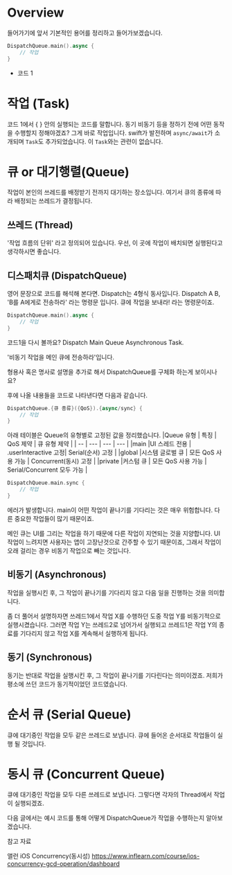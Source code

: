 # Overview

들어가기에 앞서 기본적인 용어를 정리하고 들어가보겠습니다.

```swift
DispatchQueue.main().async {
	// 작업
}
```
- 코드 1

# 작업 (Task)
코드 1에서 { } 안의 실행되는 코드를 말합니다. 동기 비동기 등을 정하기 전에 어떤 동작을 수행할지 정해야겠죠? 그게 바로 작업입니다. swift가 발전하며 `async/await`가 소개되며 `Task`도 추가되었습니다. 이 `Task`와는 관련이 없습니다.

# 큐 or 대기행렬(Queue)
작업이 본인의 쓰레드를 배정받기 전까지 대기하는 장소입니다. 여기서 큐의 종류에 따라 배정되는 쓰레드가 결정됩니다.

## 쓰레드 (Thread)
'작업 흐름의 단위' 라고 정의되어 있습니다. 우선, 이 곳에 작업이 배치되면 실행된다고 생각하시면 좋습니다.

## 디스패치큐 (DispatchQueue)
영어 문장으로 코드를 해석해 본다면. Dispatch는 4형식 동사입니다. Dispatch A B, 'B를 A에게로 전송하라' 라는 명령문 입니다. 큐에 작업을 보내라! 라는 명령문이죠.

```swift
DispatchQueue.main().async {
	// 작업
}
```
코드1을 다시 볼까요? Dispatch Main Queue Asynchronous Task.

'비동기 작업을 메인 큐에 전송하라'입니다.

형용사 혹은 명사로 설명을 추가로 해서 DispatchQueue를 구체화 하는게 보이시나요? 

후에 나올 내용들을 코드로 나타낸다면 다음과 같습니다.

```swift
DispatchQueue.{큐 종류}({QoS}).{async/sync} {
	// 작업
}
```

아래 테이블은 Queue의 유형별로 고정된 값을 정리했습니다.
|Queue 유형	| 특징 |	QoS 제약 |	큐 유형 제약 |
| --       | --- | --- | --- |
|main       |UI 스레드 전용  | .userInteractive 고정| 	Serial(순서) 고정 |
|global     |시스템 글로벌 큐 |	모든 QoS 사용 가능 |	Concurrent(동시) 고정 |
|private    |커스텀 큐      | 모든 QoS 사용 가능 |	Serial/Concurrent 모두 가능 |

```swift
DispatchQueue.main.sync {
    // 작업
}
```
 에러가 발생합니다. main이 어떤 작업이 끝나기를 기다리는 것은 매우 위험합니다. 다른 중요한 작업들이 많기 때문이죠.

메인 큐는 UI를 그리는 작업을 하기 때문에 다른 작업이 지연되는 것을 지양합니다. UI 작업이 느려지면 사용자는 앱이 고장난것으로 간주할 수 있기 때문이죠, 그래서 작업이 오래 걸리는 경우 비동기 작업으로 빼는 것입니다.

## 비동기 (Asynchronous)
작업을 실행시킨 후, 그 작업이 끝나기를 기다리지 않고 다음 일을 진행하는 것을 의미합니다.

좀 더 풀어서 설명하자면 쓰레드1에서 작업 X를 수행하던 도중 작업 Y를 비동기적으로 실행시켰습니다. 그러면 작업 Y는 쓰레드2로 넘어가서 실행되고 쓰레드1은 작업 Y의 종료를 기다리지 않고 작업 X를 계속해서 실행하게 됩니다.

## 동기 (Synchronous)
동기는 반대로 작업을 실행시킨 후, 그 작업이 끝나기를 기다린다는 의미이겠죠. 저희가 평소에 쓰던 코드가 동기적이었던 코드였습니다.

# 순서 큐 (Serial Queue)
큐에 대기중인 작업을 모두 같은 쓰레드로 보냅니다. 큐에 들어온 순서대로 작업들이 실행 될 것입니다.

# 동시 큐 (Concurrent Queue)
큐에 대기중인 작업을 모두 다른 쓰레드로 보냅니다. 그렇다면 각자의 Thread에서 작업이 실행되겠죠.

다음 글에서는 예시 코드를 통해 어떻게 DispatchQueue가 작업을 수행하는지 알아보겠습니다.

참고 자료

앨런 iOS Concurrency(동시성)
https://www.inflearn.com/course/ios-concurrency-gcd-operation/dashboard